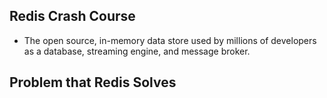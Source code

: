 ## Redis Crash Course

- The open source, in-memory data store used by millions of developers as a database,
  streaming engine, and message broker.

## Problem that Redis Solves
